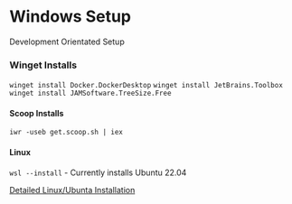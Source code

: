 # Windows Setup

Development Orientated Setup

### Winget Installs

```winget install Docker.DockerDesktop```
```winget install JetBrains.Toolbox```
```winget install JAMSoftware.TreeSize.Free```

#### Scoop Installs

```iwr -useb get.scoop.sh | iex```

#### Linux

```wsl --install``` - Currently installs Ubuntu 22.04

[Detailed Linux/Ubunta Installation](https://github.com/MarkGravestock/linux-setup)
